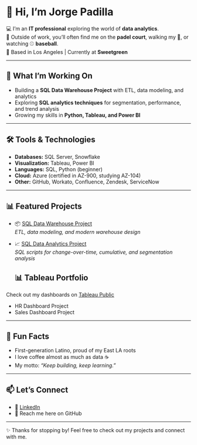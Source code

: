 # 👋 Hi, I’m Jorge Padilla  

💻 I’m an **IT professional** exploring the world of **data analytics**.  
🎾 Outside of work, you’ll often find me on the **padel court**, walking my 🐶, or watching ⚾ **baseball**.  
📍 Based in Los Angeles | Currently at **Sweetgreen**  

---

## 🚀 What I’m Working On
- Building a **SQL Data Warehouse Project** with ETL, data modeling, and analytics  
- Exploring **SQL analytics techniques** for segmentation, performance, and trend analysis  
- Growing my skills in **Python, Tableau, and Power BI**  

---

## 🛠️ Tools & Technologies
- **Databases:** SQL Server, Snowflake  
- **Visualization:** Tableau, Power BI  
- **Languages:** SQL, Python (beginner)  
- **Cloud:** Azure (certified in AZ-900, studying AZ-104)  
- **Other:** GitHub, Workato, Confluence, Zendesk, ServiceNow  

---

## 📊 Featured Projects
- 📦 [SQL Data Warehouse Project](https://github.com/DataWithJorge/sql-data-warehouse-project)  
  *ETL, data modeling, and modern warehouse design*  

- 📈 [SQL Data Analytics Project](https://github.com/DataWithJorge/sql-data-analytics-project)  
  *SQL scripts for change-over-time, cumulative, and segmentation analysis*

  ## 📊 Tableau Portfolio
Check out my dashboards on [Tableau Public](https://public.tableau.com/app/profile/jorge.padilla7585/vizzes)

- HR Dashboard Project  
- Sales Dashboard Project

---

## 🌟 Fun Facts
- First-generation Latino, proud of my East LA roots  
- I love coffee almost as much as data ☕  
- My motto: *“Keep building, keep learning.”*  

---

## 📫 Let’s Connect
- 💼 [LinkedIn](https://www.linkedin.com/in/jorgejpadilla)  
- 📧 Reach me here on GitHub  

---
✨ Thanks for stopping by! Feel free to check out my projects and connect with me.  
